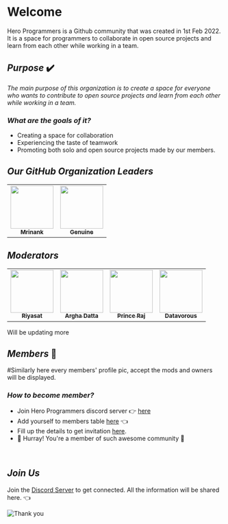 # **Welcome**
Hero Programmers is a Github community that was created in 1st Feb 2022. It is a space for programmers to collaborate in open source projects and learn from each other while working in a team.

## _**Purpose**_ ✔️

_The main purpose of this organization is to create a space for everyone who wants to contribute to open source projects and learn from each other while working in a team._

### _**What are the goals of it?**_

* Creating a space for collaboration
* Experiencing the taste of teamwork
* Promoting both solo and open source projects made by our members.

## _**Our GitHub Organization Leaders**_

<table>
  <tr>
    <td align="center"><a href="https://github.com/MrinankBhowmick"><img src="https://avatars.githubusercontent.com/u/77621953?v=4" width="100px;" alt=""/><br /><sub><b>Mrinank</b></sub></a></td>
    <td align="center"><a href="https://github.com/genuinestalwart"><img src="https://avatars.githubusercontent.com/u/81245791?v=4" width="100px;" alt=""/><br /><sub><b>Genuine</b></sub></a></td>


  </tr>
</table>

## _**Moderators**_

<table>
  <tr>
    <td align="center"><a href="https://github.com/TheCodeHeist"><img src="https://avatars.githubusercontent.com/u/58696699?v=4" width="100px;" alt=""/><br /><sub><b>Riyasat</b></sub></a></td>
    <td align="center"><a href="https://github.com/Arghadatta"><img src="https://avatars.githubusercontent.com/u/78955676?v=4" width="100px;" alt=""/><br /><sub><b>Argha Datta</b></sub></a></td>
    <td align="center"><a href="https://github.com/Prince2347X"><img src="https://avatars.githubusercontent.com/u/68418241?v=4" width="100px;" alt=""/><br /><sub><b>Prince Raj</b></sub></a></td>
    <td align="center"><a href="https://github.com/Datavorous"><img src="https://avatars.githubusercontent.com/u/76801656?v=4" width="100px;" alt=""/><br /><sub><b>Datavorous</b></sub></a></td>
  </tr>
</table>

Will be updating more


## _**Members**_ 👨‍

#Similarly here every members' profile pic, accept the mods and owners will be displayed.

### _**How to become member?**_

* Join Hero Programmers discord server 👉 <a href="https://discord.gg/A8JG8K9TAk">here</a>
* Add yourself to members table <a href="Click will be provided">here</a> 👈
* Fill up the details to get invitation <a href="https://github.com/HeroProgrammers/Welcome/issues/new?assignees=&labels=invite+me+to+organization&template=invite.yml&title=invite+me+to+organization">here</a>.
* 🎊 Hurray! You're a member of such awesome community 🎉

<br>

## _**Join Us**_

Join the <a href="https://discord.gg/A8JG8K9TAk">Discord Server</a> to get connected. All the information will be shared here. 👈

![Thank you](https://media.giphy.com/media/3ohs7JG6cq7EWesFcQ/giphy.gif)
